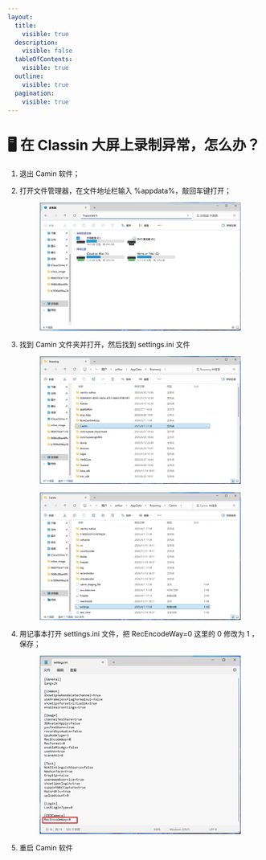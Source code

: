 ```yaml
---
layout:
  title:
    visible: true
  description:
    visible: false
  tableOfContents:
    visible: true
  outline:
    visible: true
  pagination:
    visible: true
---
```


# 🖥️ 在 Classin 大屏上录制异常，怎么办？

1. 退出 Camin 软件；
2.  打开文件管理器，在文件地址栏输入 %appdata%，敲回车键打开；

    <figure><img src="../.gitbook/assets/image.png" alt=""><figcaption></figcaption></figure>
3.  找到 Camin 文件夹并打开，然后找到 settings.ini 文件

    <figure><img src="../.gitbook/assets/image (1).png" alt=""><figcaption></figcaption></figure>

    <figure><img src="../.gitbook/assets/image (2).png" alt=""><figcaption></figcaption></figure>
4.  用记事本打开 settings.ini 文件，把 RecEncodeWay=0 这里的 0 修改为 1 ，保存；

    <figure><img src="../.gitbook/assets/image (3).png" alt=""><figcaption></figcaption></figure>
5. 重启 Camin 软件
